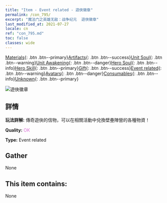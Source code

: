 ```yaml
---
title: "Item - Event related - 遊俠徽章"
permalink: /con_795/
excerpt: "魔法门之英雄无敌：战争纪元  遊俠徽章"
last_modified_at: 2021-07-27
locale: cn
ref: "con_795.md"
toc: false
classes: wide
---
```

 [Materials](/ItemsCN/){: .btn .btn--primary}[Artifacts](/ItemsCN/Artifacts/){: .btn .btn--success}[Unit Soul](/ItemsCN/UnitSoul/){: .btn .btn--warning}[Unit Awakening](/ItemsCN/UnitAwakening/){: .btn .btn--danger}[Hero Soul](/ItemsCN/HeroSoul/){: .btn .btn--info}[Hero Skill](/ItemsCN/HeroSkill/){: .btn .btn--primary}[Gift](/ItemsCN/Gift/){: .btn .btn--success}[Event related](/ItemsCN/Events/){: .btn .btn--warning}[Avatars](/ItemsCN/Avatars/){: .btn .btn--danger}[Consumables](/ItemsCN/Consumables/){: .btn .btn--info}[Unknown](/ItemsCN/Unknown/){: .btn .btn--primary}

 ![遊俠徽章](/images/t/i_3053.png)

## 詳情
 **玩法詳解:** 傳奇遊俠的信物，可以在相關活動中兌換壁壘陣營的各種物資！

 **Quality:** <span style="color: #DA70D6">OK</span>

 **Type:** Event related

## Gather

  None

## This item contains:

  None

